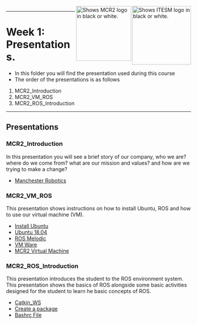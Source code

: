 <picture>
  <source media="(prefers-color-scheme: dark)" srcset="https://github.com/ManchesterRoboticsLtd/MR3001B_Design_and_Development_of_Robots_I/blob/main/Misc/Logos/Logotipo%20Vertical%20Bco_Transparente.png">
  <source media="(prefers-color-scheme: light)" srcset="https://github.com/ManchesterRoboticsLtd/MR3001B_Design_and_Development_of_Robots_I/blob/main/Misc/Logos/Logotipo%20Vertical%20Azul%20transparente.png">
  <img alt="Shows ITESM logo in black or white." width="160" align="right">
</picture>

<picture>
  <source media="(prefers-color-scheme: dark)" srcset="https://github.com/ManchesterRoboticsLtd/MR3001B_Design_and_Development_of_Robots_I/blob/main/Misc/Logos/MCR2_Logo_White.png">
  <source media="(prefers-color-scheme: light)" srcset="https://github.com/ManchesterRoboticsLtd/MR3001B_Design_and_Development_of_Robots_I/blob/main/Misc/Logos/MCR2_Logo_Black.png">
  <img alt="Shows MCR2 logo in black or white." width="150" align="right">
</picture>

---
# Week 1: Presentations.

  * In this folder you will find the presentation used during this course
  * The order of the presentations is as follows
  
  1. MCR2_Introduction
  2. MCR2_VM_ROS
  3. MCR2_ROS_Introduction

---
  ## Presentations
  
   ### MCR2_Introduction
   In this presentation you will see a brief story of our company, who we are? where do we come from? what are our mission and values?
   and how are we trying to make a change?
   * [Manchester Robotics](https://manchester-robotics.com/)
   
   
   ### MCR2_VM_ROS
   This presentation shows instructions on how to install Ubuntu, ROS and how to use our virtual machine (VM).
   * [Install Ubuntu](https://ubuntu.com/tutorials/install-ubuntu-desktop#1-overview)
   * [Ubuntu 18.04](https://releases.ubuntu.com/18.04/)
   * [ROS Melodic](http://wiki.ros.org/melodic/Installation/Ubuntu)
   * [VM Ware](https://drive.google.com/file/d/1Kqt8E69nB5pxYzyVztyoxF0UY9yCHLns/view)
   * [MCR2 Virtual Machine](https://drive.google.com/file/d/1LCn433uN5pf8dcauWDagKEKjORsE3fZR/view)
    
   
   ### MCR2_ROS_Introduction
   This presentation introduces the student to the ROS environment system. This presentation shows the basics of ROS alongside some basic activities designed for the student to learn he basic concepts of ROS.
   * [Catkin_WS](http://wiki.ros.org/ROS/Tutorials/InstallingandConfiguringROSEnvironment)
   * [Create a package](http://wiki.ros.org/ROS/Tutorials/CreatingPackage)
   * [Bashrc File](https://answers.ros.org/question/117801/how-to-get-the-line-source-develsetupbash-to-run-after-every-time-you-catkin_make/)


